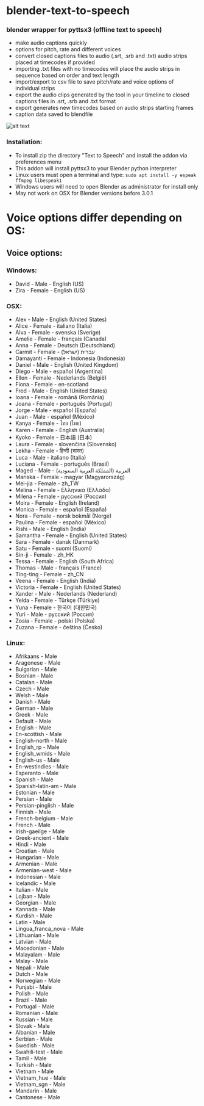 # blender-text-to-speech
### blender wrapper for pyttsx3 (offline text to speech)
* make audio captions quickly
* options for pitch, rate and different voices
* convert closed captions files to audio (.srt, .srb and .txt) audio strips placed at timecodes if provided
* importing .txt files with no timecodes will place the audio strips in sequence based on order and text length
* import/export to csv file to save pitch/rate and voice options of individual strips
* export the audio clips generated by the tool in your timeline to closed captions files in .srt, .srb and .txt format
* export generates new timecodes based on audio strips starting frames
* caption data saved to blendfile

![alt text](https://github.com/technisculpt/blender-text-to-speech-offline/blob/main/ui_preview.png)

### Installation:
* To install zip the directory "Text to Speech" and install the addon via preferences menu
* This addon will install pyttsx3 to your Blender python interpreter
* Linux users must open a terminal and type:
```sudo apt install -y espeak ffmpeg libespeak1```
* Windows users will need to open Blender as administrator for install only
* May not work on OSX for Blender versions before 3.0.1

# Voice options differ depending on OS:
## Voice options:
### Windows:
* David - Male - English (US)
* Zira - Female - English (US)

### OSX:
* Alex - Male - English (United States)
* Alice - Female - italiano (Italia)
* Alva - Female - svenska (Sverige)  
* Amelie - Female - français (Canada)
* Anna - Female - Deutsch (Deutschland)     
* Carmit - Female - עברית (ישראל)
* Damayanti - Female - Indonesia (Indonesia)
* Daniel - Male - English (United Kingdom)
* Diego - Male - español (Argentina)      
* Ellen - Female - Nederlands (België)
* Fiona - Female - en-scotland
* Fred - Male - English (United States)
* Ioana - Female - română (România)
* Joana - Female - português (Portugal)
* Jorge - Male - español (España)
* Juan - Male - español (México)
* Kanya - Female - ไทย (ไทย)
* Karen - Female - English (Australia)
* Kyoko - Female - 日本語 (日本)
* Laura - Female - slovenčina (Slovensko)
* Lekha - Female - हिन्दी (भारत)
* Luca - Male - italiano (Italia)
* Luciana - Female - português (Brasil)
* Maged - Male - العربية (المملكة العربية السعودية)
* Mariska - Female - magyar (Magyarország)
* Mei-jia - Female - zh_TW
* Melina - Female - Ελληνικά (Ελλάδα)
* Milena - Female - русский (Россия)
* Moira - Female - English (Ireland)
* Monica - Female - español (España)
* Nora - Female - norsk bokmål (Norge)
* Paulina - Female - español (México)
* Rishi - Male - English (India)
* Samantha - Female - English (United States)
* Sara - Female - dansk (Danmark)
* Satu - Female - suomi (Suomi)
* Sin-ji - Female - zh_HK
* Tessa - Female - English (South Africa)
* Thomas - Male - français (France)
* Ting-ting - Female - zh_CN
* Veena - Female - English (India)
* Victoria - Female - English (United States)
* Xander - Male - Nederlands (Nederland)
* Yelda - Female - Türkçe (Türkiye)
* Yuna - Female - 한국어 (대한민국)
* Yuri - Male - русский (Россия)
* Zosia - Female - polski (Polska)
* Zuzana - Female - čeština (Česko)

### Linux:
* Afrikaans - Male
* Aragonese - Male
* Bulgarian - Male
* Bosnian - Male
* Catalan - Male
* Czech - Male
* Welsh - Male
* Danish - Male
* German - Male
* Greek - Male
* Default - Male
* English - Male
* En-scottish - Male
* English-north - Male
* English_rp - Male
* English_wmids - Male
* English-us - Male
* En-westindies - Male
* Esperanto - Male
* Spanish - Male
* Spanish-latin-am - Male
* Estonian - Male
* Persian - Male
* Persian-pinglish - Male
* Finnish - Male
* French-belgium - Male
* French - Male
* Irish-gaeilge - Male
* Greek-ancient - Male
* Hindi - Male
* Croatian - Male
* Hungarian - Male
* Armenian - Male
* Armenian-west - Male
* Indonesian - Male
* Icelandic - Male
* Italian - Male
* Lojban - Male
* Georgian - Male
* Kannada - Male
* Kurdish - Male
* Latin - Male
* Lingua_franca_nova - Male
* Lithuanian - Male
* Latvian - Male
* Macedonian - Male
* Malayalam - Male
* Malay - Male
* Nepali - Male
* Dutch - Male
* Norwegian - Male
* Punjabi - Male
* Polish - Male
* Brazil - Male
* Portugal - Male
* Romanian - Male
* Russian - Male
* Slovak - Male
* Albanian - Male
* Serbian - Male
* Swedish - Male
* Swahili-test - Male
* Tamil - Male
* Turkish - Male
* Vietnam - Male
* Vietnam_hue - Male
* Vietnam_sgn - Male
* Mandarin - Male
* Cantonese - Male